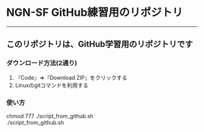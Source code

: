 # NGN-SF GitHub練習用のリポジトリ
---
## このリポジトリは、GitHub学習用のリポジトリです

### ダウンロード方法(2通り)
1. 『Code』⇒『Download ZIP』をクリックする
2. Linuxのgitコマンドを利用する

### 使い方
chmod 777 ./script_from_github.sh  
./script_from_github.sh
